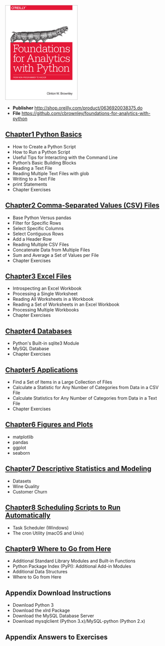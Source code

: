 <img src="cover.jpg" alt="" height="300">

* **Publisher** http://shop.oreilly.com/product/0636920038375.do
* **File** https://github.com/cbrownley/foundations-for-analytics-with-python

## [Chapter1 Python Basics](Ch1_Python_Basics.md)
* How to Create a Python Script  
* How to Run a Python Script  
* Useful Tips for Interacting with the Command Line  
* Python’s Basic Building Blocks  
* Reading a Text File  
* Reading Multiple Text Files with glob  
* Writing to a Text File  
* print Statements  
* Chapter Exercises  

## [Chapter2 Comma-Separated Values (CSV) Files](Ch2_CommaSeparated_Values_Files.md)
* Base Python Versus pandas  
* Filter for Specific Rows  
* Select Specific Columns  
* Select Contiguous Rows  
* Add a Header Row  
* Reading Multiple CSV Files  
* Concatenate Data from Multiple Files  
* Sum and Average a Set of Values per File  
* Chapter Exercises  

## [Chapter3 Excel Files](Ch3_Excel_Files.md)
* Introspecting an Excel Workbook  
* Processing a Single Worksheet  
* Reading All Worksheets in a Workbook  
* Reading a Set of Worksheets in an Excel Workbook  
* Processing Multiple Workbooks  
* Chapter Exercises  

## [Chapter4 Databases](Ch4_Databases.md)
* Python's Built-in sqlite3 Module  
* MySQL Database  
* Chapter Exercises  

## [Chapter5 Applications](Ch5_Applications.md)
* Find a Set of Items in a Large Collection of Files  
* Calculate a Statistic for Any Number of Categories from Data in a CSV File  
* Calculate Statistics for Any Number of Categories from Data in a Text File  
* Chapter Exercises  

## [Chapter6 Figures and Plots](Ch6_Figures_and_Plots.md)
* matplotlib  
* pandas  
* ggplot  
* seaborn  

## [Chapter7 Descriptive Statistics and Modeling](Ch7_Descriptive_Statistics_and_Modeling.md)
* Datasets  
* Wine Quality  
* Customer Churn  

## [Chapter8 Scheduling Scripts to Run Automatically](Ch8_Scheduling_Scripts_to_Run_Automatically.md)
* Task Scheduler (Windows)  
* The cron Utility (macOS and Unix)  

## [Chapter9 Where to Go from Here](Ch9_Where_to_Go_from_Here.md)
* Additional Standard Library Modules and Built-in Functions  
* Python Package Index (PyPI): Additional Add-in Modules  
* Additional Data Structures  
* Where to Go from Here  

## Appendix Download Instructions  
* Download Python 3  
* Download the xlrd Package  
* Download the MySQL Database Server  
* Download mysqlclient (Python 3.x)/MySQL-python (Python 2.x)  

## Appendix Answers to Exercises  
